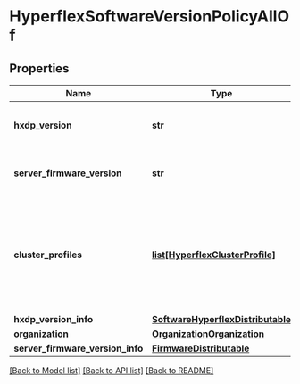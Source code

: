 # HyperflexSoftwareVersionPolicyAllOf

## Properties
Name | Type | Description | Notes
------------ | ------------- | ------------- | -------------
**hxdp_version** | **str** | Desired HyperFlex Data Platform software version to apply on the HyperFlex cluster.   | [optional] 
**server_firmware_version** | **str** | Desired server firmware version to apply on the HyperFlex Cluster.    | [optional] 
**cluster_profiles** | [**list[HyperflexClusterProfile]**](HyperflexClusterProfile.md) | A reference to a hyperflexClusterProfile resource. When the $expand query parameter is specified, the referenced resource is returned inline. List of cluster profiles using this policy.  | [optional] 
**hxdp_version_info** | [**SoftwareHyperflexDistributable**](.md) |  | [optional] 
**organization** | [**OrganizationOrganization**](.md) |  | [optional] 
**server_firmware_version_info** | [**FirmwareDistributable**](.md) |  | [optional] 

[[Back to Model list]](../README.md#documentation-for-models) [[Back to API list]](../README.md#documentation-for-api-endpoints) [[Back to README]](../README.md)


